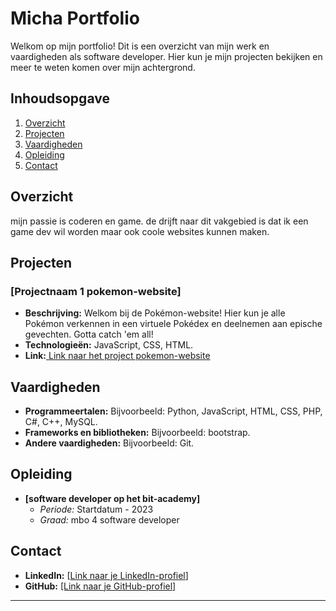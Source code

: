 # Micha Portfolio

Welkom op mijn portfolio! Dit is een overzicht van mijn werk en vaardigheden als software developer. Hier kun je mijn projecten bekijken en meer te weten komen over mijn achtergrond.

## Inhoudsopgave

1. [Overzicht](#overzicht)
2. [Projecten](#projecten)
3. [Vaardigheden](#vaardigheden)
4. [Opleiding](#opleiding)
5. [Contact](#contact)

## Overzicht

mijn passie is coderen en game. de drijft naar dit vakgebied is dat ik een game dev wil worden maar ook coole websites kunnen maken. 

## Projecten

### [Projectnaam 1 pokemon-website]

- **Beschrijving:** Welkom bij de Pokémon-website! Hier kun je alle Pokémon verkennen in een virtuele Pokédex en deelnemen aan epische gevechten. Gotta catch 'em all!
- **Technologieën:** JavaScript, CSS, HTML.
- **Link:**[ Link naar het project pokemon-website](https://github.com/MichadeHaan/pokemon-website)


## Vaardigheden

- **Programmeertalen:** Bijvoorbeeld: Python, JavaScript, HTML, CSS, PHP, C#, C++, MySQL.
- **Frameworks en bibliotheken:** Bijvoorbeeld: bootstrap.
- **Andere vaardigheden:** Bijvoorbeeld: Git.

## Opleiding

- **[software developer op het bit-academy]**
  - *Periode:* Startdatum - 2023
  - *Graad:* mbo 4 software developer

## Contact

- **LinkedIn:** [[Link naar je LinkedIn-profiel](https://www.linkedin.com/in/micha-de-haan-0a9372294/)]
- **GitHub:** [[Link naar je GitHub-profiel]](https://github.com/MichadeHaan/)


---
